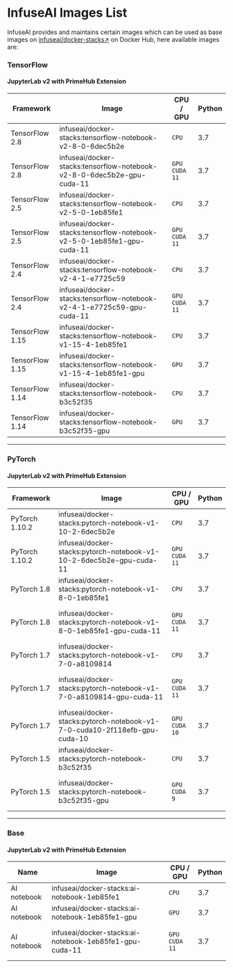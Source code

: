 # InfuseAI Images List

InfuseAI provides and maintains certain images which can be used as base images on [infuseai/docker-stacks↗](https://hub.docker.com/r/infuseai/docker-stacks/tags) on Docker Hub, here available images are:

### TensorFlow

#### JupyterLab v2 with PrimeHub Extension

| Framework       | Image                                                                  | CPU / GPU                                       | Python |
| --------------- | ---------------------------------------------------------------------- | ----------------------------------------------- | ------ |
| TensorFlow 2.8  | infuseai/docker-stacks:tensorflow-notebook-v2-8-0-6dec5b2e             | `CPU`                                           | 3.7    |
| TensorFlow 2.8  | infuseai/docker-stacks:tensorflow-notebook-v2-8-0-6dec5b2e-gpu-cuda-11 | <p><code>GPU</code><br><code>CUDA 11</code></p> | 3.7    |
| TensorFlow 2.5  | infuseai/docker-stacks:tensorflow-notebook-v2-5-0-1eb85fe1             | `CPU`                                           | 3.7    |
| TensorFlow 2.5  | infuseai/docker-stacks:tensorflow-notebook-v2-5-0-1eb85fe1-gpu-cuda-11 | <p><code>GPU</code><br><code>CUDA 11</code></p> | 3.7    |
| TensorFlow 2.4  | infuseai/docker-stacks:tensorflow-notebook-v2-4-1-e7725c59             | `CPU`                                           | 3.7    |
| TensorFlow 2.4  | infuseai/docker-stacks:tensorflow-notebook-v2-4-1-e7725c59-gpu-cuda-11 | <p><code>GPU</code><br><code>CUDA 11</code></p> | 3.7    |
| TensorFlow 1.15 | infuseai/docker-stacks:tensorflow-notebook-v1-15-4-1eb85fe1            | `CPU`                                           | 3.7    |
| TensorFlow 1.15 | infuseai/docker-stacks:tensorflow-notebook-v1-15-4-1eb85fe1-gpu        | `GPU`                                           | 3.7    |
| TensorFlow 1.14 | infuseai/docker-stacks:tensorflow-notebook-b3c52f35                    | `CPU`                                           | 3.7    |
| TensorFlow 1.14 | infuseai/docker-stacks:tensorflow-notebook-b3c52f35-gpu                | `GPU`                                           | 3.7    |

***

### PyTorch

#### JupyterLab v2 with PrimeHub Extension

| Framework      | Image                                                                      | CPU / GPU                                       | Python |
| -------------- | -------------------------------------------------------------------------- | ----------------------------------------------- | ------ |
| PyTorch 1.10.2 | infuseai/docker-stacks:pytorch-notebook-v1-10-2-6dec5b2e                   | `CPU`                                           | 3.7    |
| PyTorch 1.10.2 | infuseai/docker-stacks:pytorch-notebook-v1-10-2-6dec5b2e-gpu-cuda-11       | <p><code>GPU</code><br><code>CUDA 11</code></p> | 3.7    |
| PyTorch 1.8    | infuseai/docker-stacks:pytorch-notebook-v1-8-0-1eb85fe1                    | `CPU`                                           | 3.7    |
| PyTorch 1.8    | infuseai/docker-stacks:pytorch-notebook-v1-8-0-1eb85fe1-gpu-cuda-11        | <p><code>GPU</code><br><code>CUDA 11</code></p> | 3.7    |
| PyTorch 1.7    | infuseai/docker-stacks:pytorch-notebook-v1-7-0-a8109814                    | `CPU`                                           | 3.7    |
| PyTorch 1.7    | infuseai/docker-stacks:pytorch-notebook-v1-7-0-a8109814-gpu-cuda-11        | <p><code>GPU</code><br><code>CUDA 11</code></p> | 3.7    |
| PyTorch 1.7    | infuseai/docker-stacks:pytorch-notebook-v1-7-0-cuda10-2f118efb-gpu-cuda-10 | <p><code>GPU</code><br><code>CUDA 10</code></p> | 3.7    |
| PyTorch 1.5    | infuseai/docker-stacks:pytorch-notebook-b3c52f35                           | `CPU`                                           | 3.7    |
| PyTorch 1.5    | infuseai/docker-stacks:pytorch-notebook-b3c52f35-gpu                       | <p><code>GPU</code><br><code>CUDA 9</code></p>  | 3.7    |

***

### Base

#### JupyterLab v2 with PrimeHub Extension

| Name        | Image                                                   | CPU / GPU                                       | Python |
| ----------- | ------------------------------------------------------- | ----------------------------------------------- | ------ |
| AI notebook | infuseai/docker-stacks:ai-notebook-1eb85fe1             | `CPU`                                           | 3.7    |
| AI notebook | infuseai/docker-stacks:ai-notebook-1eb85fe1-gpu         | `GPU`                                           | 3.7    |
| AI notebook | infuseai/docker-stacks:ai-notebook-1eb85fe1-gpu-cuda-11 | <p><code>GPU</code><br><code>CUDA 11</code></p> | 3.7    |
